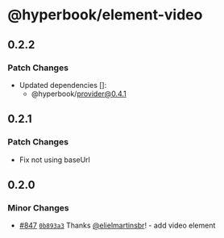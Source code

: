 # @hyperbook/element-video

## 0.2.2

### Patch Changes

- Updated dependencies []:
  - @hyperbook/provider@0.4.1

## 0.2.1

### Patch Changes

- Fix not using baseUrl

## 0.2.0

### Minor Changes

- [#847](https://github.com/openpatch/hyperbook/pull/847) [`0b893a3`](https://github.com/openpatch/hyperbook/commit/0b893a39ba9f5e3fffa40fc3ce115bd379f43313) Thanks [@elielmartinsbr](https://github.com/elielmartinsbr)! - add video element
